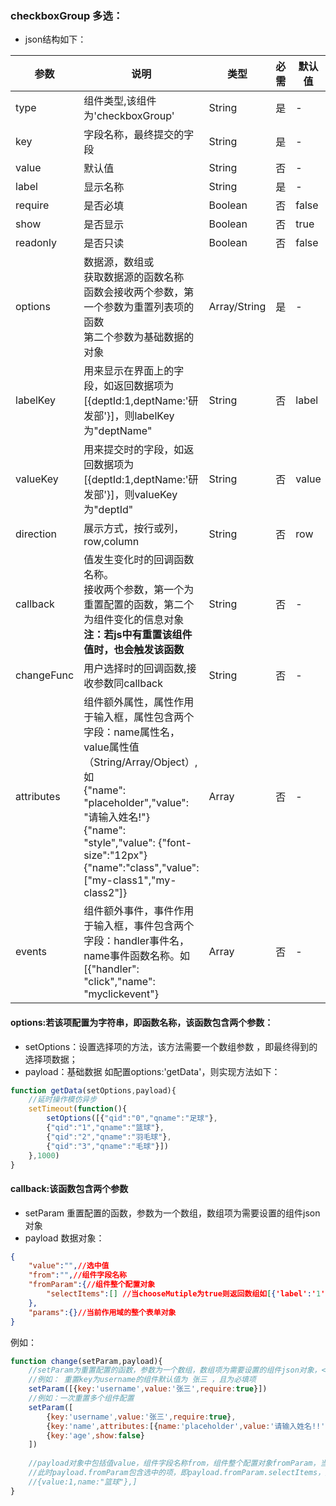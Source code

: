 ### checkboxGroup 多选：
 - json结构如下：

| 参数      | 说明          | 类型      | 必需        | 默认值  |
|---------- |-------------- |---------- |-------------|-------- |
| type      | 组件类型,该组件为'checkboxGroup' | String  | 是 | - |
| key       | 字段名称，最终提交的字段 | String  | 是 | - |
| value       | 默认值 | String  | 否 | - |
| label     | 显示名称 | String  | 是 | - |
| require   | 是否必填 | Boolean  | 否 | false |
| show   | 是否显示 | Boolean  | 否 | true |
| readonly   | 是否只读 | Boolean  | 否 | false |
| options   | 数据源，数组或<br>获取数据源的函数名称<br>函数会接收两个参数，第一个参数为重置列表项的函数<br>第二个参数为基础数据的对象 | Array/String  | 是 | - |
| labelKey   | 用来显示在界面上的字段，如返回数据项为[{deptId:1,deptName:'研发部'}]，则labelKey为"deptName" | String  | 否 | label |
| valueKey   | 用来提交时的字段，如返回数据项为[{deptId:1,deptName:'研发部'}]，则valueKey为"deptId" | String  | 否 | value |
| direction |展示方式，按行或列，row,column | String  | 否 | row |
| callback   | 值发生变化时的回调函数名称。<br>接收两个参数，第一个为重置配置的函数，第二个为组件变化的信息对象**注：若js中有重置该组件值时，也会触发该函数** | String  | 否 | - |
| changeFunc | 用户选择时的回调函数,接收参数同callback | String  | 否 | - |
| attributes  | 组件额外属性，属性作用于输入框，属性包含两个字段：name属性名，value属性值（String/Array/Object）,如<br>{"name": "placeholder","value": "请输入姓名!"}<br>{"name": "style","value": {"font-size":"12px"}<br>{"name":"class","value":["my-class1","my-class2"]} | Array  | 否 | - |
| events     | 组件额外事件，事件作用于输入框，事件包含两个字段：handler事件名，name事件函数名称。如[{"handler": "click","name": "myclickevent"} | Array  | 否 | - |

#### options:若该项配置为字符串，即函数名称，该函数包含两个参数：
- setOptions：设置选择项的方法，该方法需要一个数组参数 ，即最终得到的选择项数据；
- payload：基础数据
如配置options:'getData'，则实现方法如下：
```js
function getData(setOptions,payload){
    //延时操作模仿异步
    setTimeout(function(){
        setOptions([{"qid":"0","qname":"足球"},
        {"qid":"1","qname":"篮球"},
        {"qid":"2","qname":"羽毛球"},
        {"qid":"3","qname":"毛球"}])
    },1000)
}
```
#### callback:该函数包含两个参数
- setParam 重置配置的函数，参数为一个数组，数组项为需要设置的组件json对象
- payload 数据对象：
```json
{
    "value":"",//选中值
    "from":"",//组件字段名称
    "fromParam":{//组件整个配置对象
        "selectItems":[] //当chooseMutiple为true则返回数组如[{'label':'1','value':'11'}]，否则为单个对象如{'label':'1','value':'11'}，默认为undefined
    },
    "params":{}//当前作用域的整个表单对象
}
```
例如：
``` js
function change(setParam,payload){
    //setParam为重置配置的函数，参数为一个数组，数组项为需要设置的组件json对象，<span style='color:red'>表单组件必须指定key!!</span>
    //例如： 重置key为username的组件默认值为 张三 ，且为必填项
    setParam([{key:'username',value:'张三',require:true}]) 
    //例如：一次重置多个组件配置
    setParam([
        {key:'username',value:'张三',require:true},
        {key:'name',attributes:[{name:'placeholder',value:'请输入姓名!!'}]},
        {key:'age',show:false}
    ]) 
    
    //payload对象中包括值value，组件字段名称from，组件整个配置对象fromParam，当前作用域的整个表单对象params
    //此时payload.fromParam包含选中的项，即payload.fromParam.selectItems，如：[{value:0,name:'足球'},
    //{value:1,name:"篮球"},]
}